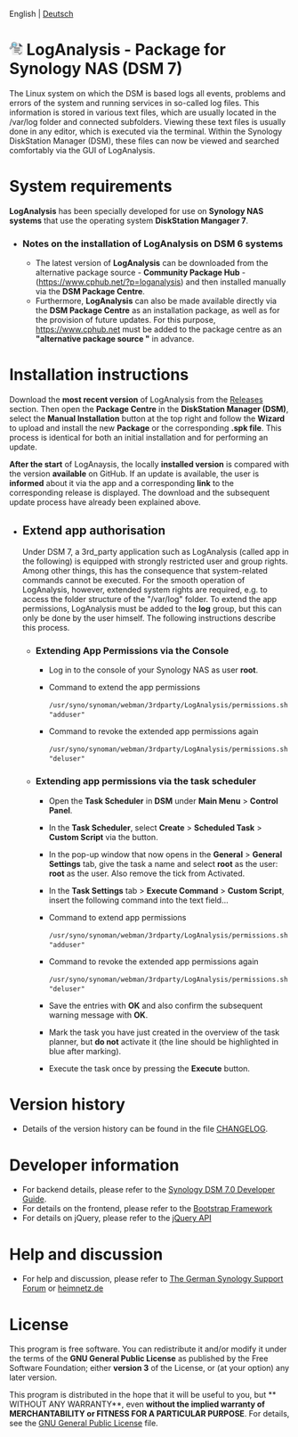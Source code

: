 English | [Deutsch](https://github.com/toafez/LogAnalysis/blob/main/README.md)

# ![Package icon](/ui/images/logo_24.png) LogAnalysis - Package for Synology NAS (DSM 7)
The Linux system on which the DSM is based logs all events, problems and errors of the system and running services in so-called log files. This information is stored in various text files, which are usually located in the /var/log folder and connected subfolders. Viewing these text files is usually done in any editor, which is executed via the terminal. Within the Synology DiskStation Manager (DSM), these files can now be viewed and searched comfortably via the GUI of LogAnalysis.

# System requirements
**LogAnalysis** has been specially developed for use on **Synology NAS systems** that use the operating system **DiskStation Mangager 7**.

  - ### Notes on the installation of LogAnalysis on DSM 6 systems
    - The latest version of **LogAnalysis** can be downloaded from the alternative package source - **Community Package Hub** - (https://www.cphub.net/?p=loganalysis) and then installed manually via the **DSM Package Centre**.
    - Furthermore, **LogAnalysis** can also be made available directly via the **DSM Package Centre** as an installation package, as well as for the provision of future updates. For this purpose, https://www.cphub.net must be added to the package centre as an **"alternative package source "** in advance.


# Installation instructions
Download the **most recent version** of LogAnalysis from the [Releases](https://github.com/toafez/LogAnalysis/releases) section. Then open the **Package Centre** in the **DiskStation Manager (DSM)**, select the **Manual Installation** button at the top right and follow the **Wizard** to upload and install the new **Package** or the corresponding **.spk file**. This process is identical for both an initial installation and for performing an update. 

**After the start** of LogAnaysis, the locally **installed version** is compared with the version **available** on GitHub. If an update is available, the user is **informed** about it via the app and a corresponding **link** to the corresponding release is displayed. The download and the subsequent update process have already been explained above. 

  - ## Extend app authorisation
    Under DSM 7, a 3rd_party application such as LogAnalysis (called app in the following) is equipped with strongly restricted user and group rights. Among other things, this has the consequence that system-related commands cannot be executed. For the smooth operation of LogAnalysis, however, extended system rights are required, e.g. to access the folder structure of the "/var/log" folder. To extend the app permissions, LogAnalysis must be added to the **log** group, but this can only be done by the user himself. The following instructions describe this process.

    - ### Extending App Permissions via the Console

      - Log in to the console of your Synology NAS as user **root**.
      - Command to extend the app permissions

        `/usr/syno/synoman/webman/3rdparty/LogAnalysis/permissions.sh "adduser"`
        
      - Command to revoke the extended app permissions again

        `/usr/syno/synoman/webman/3rdparty/LogAnalysis/permissions.sh "deluser"`
 
    - ### Extending app permissions via the task scheduler

      - Open the **Task Scheduler** in **DSM** under **Main Menu** > **Control Panel**.
      - In the **Task Scheduler**, select **Create** > **Scheduled Task** > **Custom Script** via the button.
      - In the pop-up window that now opens in the **General** > **General Settings** tab, give the task a name and select **root** as the user: **root** as the user. Also remove the tick from Activated.
      - In the **Task Settings** tab > **Execute Command** > **Custom Script**, insert the following command into the text field...
      - Command to extend app permissions

        `/usr/syno/synoman/webman/3rdparty/LogAnalysis/permissions.sh "adduser"`
       
      - Command to revoke the extended app permissions again

        `/usr/syno/synoman/webman/3rdparty/LogAnalysis/permissions.sh "deluser"`
   
      - Save the entries with **OK** and also confirm the subsequent warning message with **OK**.
      - Mark the task you have just created in the overview of the task planner, but **do not** activate it (the line should be highlighted in blue after marking).
      - Execute the task once by pressing the **Execute** button.

# Version history
- Details of the version history can be found in the file [CHANGELOG](CHANGELOG).

# Developer information
- For backend details, please refer to the [Synology DSM 7.0 Developer Guide](https://help.synology.com/developer-guide/).
- For details on the frontend, please refer to the [Bootstrap Framework](https://getbootstrap.com/)
- For details on jQuery, please refer to the [jQuery API](https://api.jquery.com/)

# Help and discussion
- For help and discussion, please refer to [The German Synology Support Forum](https://www.synology-forum.de/threads/loganalysis-gui-zum-betrachten-und-durchsuchen-von-var-log.107180/) or [heimnetz.de](https://forum.heimnetz.de/threads/loganalysis-3rdparty-app-fuer-synology-nas-dsm-7.484/)

# License
This program is free software. You can redistribute it and/or modify it under the terms of the **GNU General Public License** as published by the Free Software Foundation; either **version 3** of the License, or (at your option) any later version.

This program is distributed in the hope that it will be useful to you, but ** WITHOUT ANY WARRANTY**, even **without the implied warranty of MERCHANTABILITY or FITNESS FOR A PARTICULAR PURPOSE**. For details, see the [GNU General Public License](LICENSE) file.
